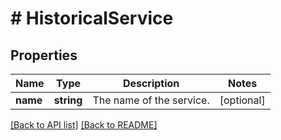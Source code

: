 # # HistoricalService

## Properties

Name | Type | Description | Notes
------------ | ------------- | ------------- | -------------
**name** | **string** | The name of the service. | [optional] 


[[Back to API list]](../../README.md#endpoints) [[Back to README]](../../README.md)
